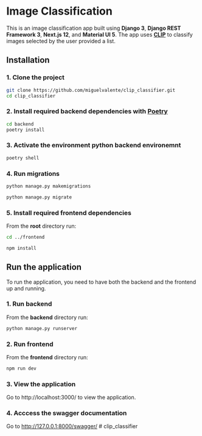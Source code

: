 # Image Classification

This is an image classification app built using **Django 3**, **Django REST Framework 3**, **Next.js 12**, and **Material UI 5**. The app uses **[CLIP](https://github.com/openai/CLIP)** to classify images selected by the user provided a list.


## Installation

### 1. Clone the project 

```bash
git clone https://github.com/miguelvalente/clip_classifier.git
cd clip_classifier
```

### 2. Install required backend dependencies with [Poetry](https://python-poetry.org/docs/)
```bash
cd backend
poetry install
```


### 3.  Activate the environment python backend environemnt

```bash
poetry shell
```

### 4. Run migrations

```bash
python manage.py makemigrations
```

```bash
python manage.py migrate
```

### 5. Install required frontend dependencies

From the **root** directory run:

```bash
cd ../frontend
```
```bash
npm install
```

## Run the application

To run the application, you need to have both the backend and the frontend up and running.

### 1. Run backend

From the **backend** directory run:

```bash
python manage.py runserver
```

### 2. Run frontend

From the **frontend** directory run:

```bash
npm run dev
```

### 3. View the application

Go to http://localhost:3000/ to view the application.

### 4. Acccess the swagger documentation

Go to http://127.0.0.1:8000/swagger/ # clip_classifier
